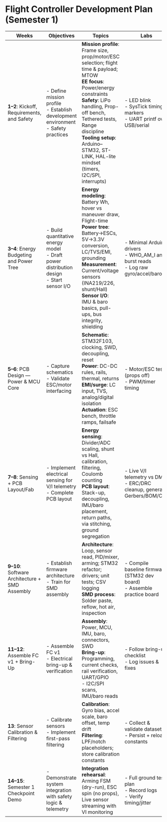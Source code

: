 # Flight Controller Development Plan (Semester 1)

| Weeks | Objectives | Topics | Labs | Deliverables |
|-------|------------|--------|------|--------------|
| **1–2**: Kickoff, Requirements, and Safety | - Define mission profile<br>- Establish development environment<br>- Safety practices | **Mission profile**: Frame size, prop/motor/ESC selection; flight time & payload; MTOW<br>**EE focus**: Power/energy constraints<br>**Safety**: LiPo handling, Prop-off bench, Tethered tests, Range discipline<br>**Tooling setup**: Arduino–STM32, ST-LINK, HAL-lite mindset (timers, I2C/SPI, interrupts) | - LED blink<br>- SysTick timing markers<br>- UART printf over USB/serial | - Project charter<br>- System block diagram<br>- Risk register |
| **3–4**: Energy Budgeting and Power Tree | - Build quantitative energy model<br>- Draft power distribution design<br>- Start sensor I/O | **Energy modeling**: Battery Wh, hover vs maneuver draw, Flight-time<br>**Power tree**: Battery→ESCs, 5V→3.3V conversion, LC/TVS/EMI, grounding<br>**Measurement**: Current/voltage sensors (INA219/226, shunt/Hall)<br>**Sensor I/O**: IMU & baro basics, pull-ups, bus integrity, shielding | - Minimal Arduino drivers<br>- WHO_AM_I and burst reads<br>- Log raw gyro/accel/baro | - Energy budget spreadsheet<br>- Preliminary power schematic<br>- Sensor read demo + raw data |
| **5–6**: PCB Design — Power & MCU Core | - Capture schematics<br>- Validate ESC/motor interfacing | **Schematic**: STM32F103, clocking, SWD, decoupling, reset<br>**Power**: DC-DC rules, rails, thermal, returns<br>**EMI/surge**: LC input, TVS, analog/digital isolation<br>**Actuation**: ESC bench, throttle ramps, failsafe | - Motor/ESC tests (props off)<br>- PWM/timer timing | - Draft schematics (MCU+power)<br>- Library footprints<br>- ESC test firmware + timing report |
| **7–8**: Sensing + PCB Layout/Fab | - Implement electrical sensing for V/I telemetry<br>- Complete PCB layout | **Energy sensing**: Divider/ADC scaling, shunt vs Hall, calibration, filtering, Coulomb counting<br>**PCB layout**: Stack-up, decoupling, IMU/baro placement, return paths, via stitching, ground segregation | - Live V/I telemetry vs DMM<br>- ERC/DRC cleanup, generate Gerbers/BOM/CPL | - Verified telemetry + calibration<br>- ERC/DRC clean layout<br>- Gerbers/BOM/CPL submitted |
| **9–10**: Software Architecture + SMD Assembly | - Establish firmware architecture<br>- Train for SMD assembly | **Architecture**: Loop, sensor read, PID/mixer, arming; STM32 refactor; drivers; unit tests; CSV logging<br>**SMD process**: Solder paste, reflow, hot air, inspection | - Compile baseline firmware (STM32 dev board)<br>- Assemble practice board | - Compilable baseline<br>- IPC-style inspection checklist |
| **11–12**: Assemble FC v1 + Bring-Up | - Assemble FC v1<br>- Electrical bring-up & verification | **Assembly**: Power, MCU, IMU, baro, connectors, SWD<br>**Bring-up**: Programming, current checks, rail verification, UART/GPIO<br>- I2C/SPI scans, IMU/baro reads | - Follow bring-up checklist<br>- Log issues & fixes | - FC v1 passes smoke test<br>- Bring-up logbook + patch list |
| **13**: Sensor Calibration & Filtering | - Calibrate sensors<br>- Implement first-pass filtering | **Calibration**: Gyro bias, accel scale, baro offset, temp drift<br>**Filtering**: LPF/notch placeholders; store calibration constants | - Collect & validate datasets<br>- Persist + reload constants | - Calibration routine + constants<br>- Initial filter config |
| **14–15**: Semester 1 Checkpoint Demo | - Demonstrate system integration with safety logic & telemetry | **Integration rehearsal**: Arming FSM (dry-run), ESC spin (no props), Live sensor streaming with VI monitoring | - Full ground test plan<br>- Record logs<br>- Verify timing/jitter | - Checkpoint demo completed<br>- Ground test report |
